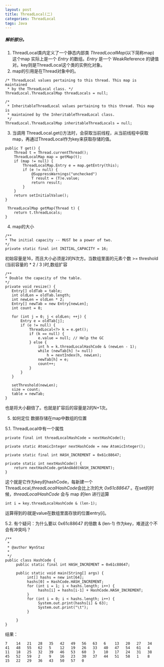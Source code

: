 ```yaml
---
layout: post
title: ThreadLocal(二)
categories: ThreadLocal
tags: Java
---
```


##### 解析部分。
1. ThreadLocal类内定义了一个静态内部类 *ThreadLocalMap*(以下简称map) 这个map 实际上是一个 *Entry* 的数组。*Entry* 是一个 WeakReference 的键值对。key则是ThreadLocal这个类的实例化对象。
2. map的引用是在Thread对象中的。

```
/* ThreadLocal values pertaining to this thread. This map is maintained
 * by the ThreadLocal class. */
ThreadLocal.ThreadLocalMap threadLocals = null;

/*
 * InheritableThreadLocal values pertaining to this thread. This map is
 * maintained by the InheritableThreadLocal class.
 */
ThreadLocal.ThreadLocalMap inheritableThreadLocals = null;
```

3. 当调用 ThreadLocal.get()方法时，会获取当前线程，从当前线程中获取map，再通过ThreadLocal作为key来获取存储的值。

```
public T get() {
    Thread t = Thread.currentThread();
    ThreadLocalMap map = getMap(t);
    if (map != null) {
        ThreadLocalMap.Entry e = map.getEntry(this);
        if (e != null) {
            @SuppressWarnings("unchecked")
            T result = (T)e.value;
            return result;
        }
    }
    return setInitialValue();
}

 ThreadLocalMap getMap(Thread t) {
    return t.threadLocals;
}
```

4. map的大小

```
/**
* The initial capacity -- MUST be a power of two.
*/
private static final int INITIAL_CAPACITY = 16;
```
初始容量是16，而且大小必须是2的N次方。当数组里面的元素个数 >= threshold (当前容量的 * 2 / 3 )时,数组扩容

```
/**
* Double the capacity of the table.
*/
private void resize() {
   Entry[] oldTab = table;
   int oldLen = oldTab.length;
   int newLen = oldLen * 2;
   Entry[] newTab = new Entry[newLen];
   int count = 0;

   for (int j = 0; j < oldLen; ++j) {
       Entry e = oldTab[j];
       if (e != null) {
           ThreadLocal<?> k = e.get();
           if (k == null) {
               e.value = null; // Help the GC
           } else {
               int h = k.threadLocalHashCode & (newLen - 1);
               while (newTab[h] != null)
                   h = nextIndex(h, newLen);
               newTab[h] = e;
               count++;
           }
       }
   }

   setThreshold(newLen);
   size = count;
   table = newTab;
}
```
也是将大小翻倍了。也就是扩容后的容量是2的N+1次。

5. 如何定位 数据存储在map中数组的位置

5.1. ThreadLocal中有一个属性

```
private final int threadLocalHashCode = nextHashCode();

private static AtomicInteger nextHashCode = new AtomicInteger();

private static final int HASH_INCREMENT = 0x61c88647;

private static int nextHashCode() {
    return nextHashCode.getAndAdd(HASH_INCREMENT);
}
```
这个就是它作为key的hashCode，每新建一个ThreadLocal,*threadLocalHashCode*会比上次的大 *0x61c88647* 。在set的时候，*threadLocalHashCode* 会与 map 的len 进行运算

```
int i = key.threadLocalHashCode & (len-1);
```
运算得到的i就是value在数组里面存放的位置entry[i]。

5.2. 有个疑问：为什么要以 0x61c88647 的倍数 & (len-1) 作为key，难道这个不会有冲突吗？

```
/**
 * 
 * @author WynStaz
 *
 */
public class HashCode {
     public static final int HASH_INCREMENT = 0x61c88647;
     
     public static void main(String[] args) {
          int[] hashs = new int[64];
          hashs[0] = HashCode.HASH_INCREMENT;
          for (int i = 1; i < hashs.length; i++) {
               hashs[i] = hashs[i-1] + HashCode.HASH_INCREMENT;
          }
          for (int i = 0; i < hashs.length; i++) {
               System.out.print(hashs[i] & 63);
               System.out.print("\t");
          }
          
     }
}
```
结果：

```
7    14   21   28   35   42   49   56   63   6    13   20   27   34   41   48   55   62   5    12   19   26   33   40   47   54   61   4    11   18   25   32   39   46   53   60   3    10   17   24   31   38   45   52   59   2    9    16   23   30   37   44   51   58   1    8    15   22   29   36   43   50   57   0    
```
